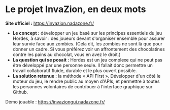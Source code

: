 # Le projet InvaZion, en deux mots

**Site officiel :** https://invazion.nadazone.fr/

* **Le concept :** développer un jeu basé sur les principes essentiels du jeu Hordes, à savoir : des joueurs devant s'organiser ensemble pour assurer leur survie face aux zombies. (Cela dit, les zombies ne sont là que pour donner un cadre. Si vous préférez voir un affrontement des chocolatines contre les pains au chocolat, vous en avez le droit.)
* **La question qui se posait :** Hordes est un jeu complexe qui ne peut pas être développé par une personne seule. Il fallait donc permettre un travail collaboratif fluide, durable et le plus ouvert possible.
* **La solution retenue :** la méthode « API First ». Développer d'un côté le moteur du jeu, le rendre public au moyen d'APIs, et permettre à toutes les personnes volontaires de contribuer à l'interface graphique sur Github. 

Démo jouable : https://invaziongui.nadazone.fr/
